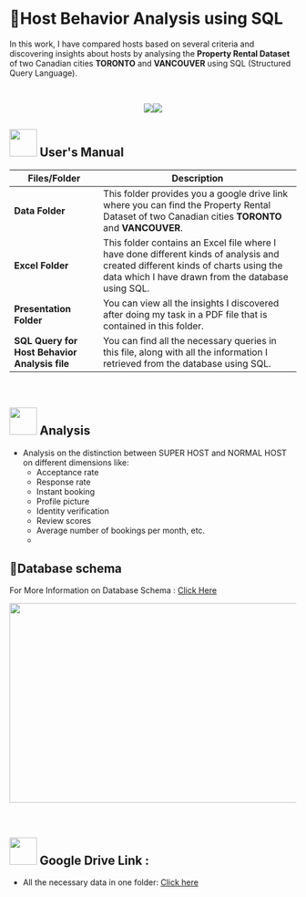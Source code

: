 
# :hotel:Host Behavior Analysis using SQL

In this work, I have compared hosts based on several criteria and discovering insights about hosts by analysing the **Property Rental Dataset** of two Canadian cities **TORONTO** and **VANCOUVER** using SQL (Structured Query Language). 

<br>
<p align="center"><a><img src="https://user-images.githubusercontent.com/106439762/181936448-9314e858-4251-46d6-b4d1-35a4c29e9c19.svg"><img src="https://user-images.githubusercontent.com/106439762/181936483-50475e86-bcf1-4169-994c-6476dc2e5edb.svg"></a></p>


##  <img src="https://user-images.githubusercontent.com/106439762/181935629-b3c47bd3-77fb-4431-a11c-ff8ba0942b63.gif" width="48" height="48"> **User's Manual**

| Files/Folder| Description |
| ------------- | ------------- |
| **Data Folder** | This folder provides you a google drive link where you can find the Property Rental Dataset of two Canadian cities **TORONTO** and **VANCOUVER**. |
| **Excel Folder**  | This folder contains an Excel file where I have done different kinds of analysis and created different kinds of charts using the data which I have drawn from the database using SQL. |
| **Presentation Folder**  | You can view all the insights I discovered after doing my task in a PDF file that is contained in this folder.  |
| **SQL Query for Host Behavior Analysis file**  | You can find all the necessary queries in this file, along with all the information I retrieved from the database using SQL. |

<br>

##  <img src=https://user-images.githubusercontent.com/106439762/178428775-03d67679-9aa4-4b08-91e9-6eb6ed8faf66.gif  width="48" height="48"> **Analysis**

- Analysis on the distinction between SUPER HOST and NORMAL HOST on different dimensions like:  
    - Acceptance rate
    - Response rate 
    - Instant booking
    - Profile picture
    - Identity verification
    - Review scores 
    - Average number of bookings per month, etc.
    - 
## :page_with_curl:Database schema

For More Information on Database Schema :  [ Click Here ](https://docs.google.com/spreadsheets/d/1TwB7Rho6iG_yEVEQuH0i200iPCVwVSHg/edit?usp=sharing&ouid=105757847331519969179&rtpof=true&sd=true)

<p align="center"><img src="https://user-images.githubusercontent.com/79499162/182786244-11dd6893-63c6-4ee4-baeb-350cb7d02fd7.png" width="550" height="350"></p>


<br>

## <img src=https://user-images.githubusercontent.com/106439762/178810087-8f7f8272-0cb8-40cb-a14c-be475569cf7d.gif width="48" height="48"> Google Drive Link :

- All the necessary data in one folder: [Click here](https://drive.google.com/drive/folders/1MJL_qPvUKJ3tQq5rii26rj6NmMc0dLjF?usp=share_link)




